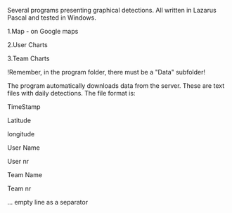 Several programs presenting graphical detections. All written in Lazarus Pascal and tested in Windows.


1.Map - on Google maps

2.User Charts

3.Team Charts

!Remember, in the program folder, there must be a "Data" subfolder!

The program automatically downloads data from the server. These are text files with daily detections. The file format is:

TimeStamp

Latitude

longitude

User Name

User nr

Team Name

Team nr

... empty line as a separator
